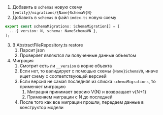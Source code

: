 1. Добавить в `schemas` новую схему `{entity}/migrations/{Name}SchemaV{N}`
2. Добавить в `schemas` в файл `index.ts` новую схему

```ts
export const schemaMigrations: SchemaMigration[] = [
  ...{ version: N, schema: NameSchemaVN },
];
```

3. В AbstractFileRepository.ts restore
   1. Парсит json
   2. Проверяет являются ли полученные данные объектом
4. Миграция
   1. Смотрит есть ли `__version` в корне объекта
   2. Если нет, то валидирует с помощью схемы `{Name}SchemaV0`, иначе ищет схему с соответствующей версией
   3. Если версия не самая последняя из списка `schemaMigrations`, то применяет миграцию
      1. Миграция принимает версию V{N} и возвращает v{N+1}
      2. Применяем миграции с N до последней
   4. После того как все миграции прошли, передаем данные в конструктор модели
